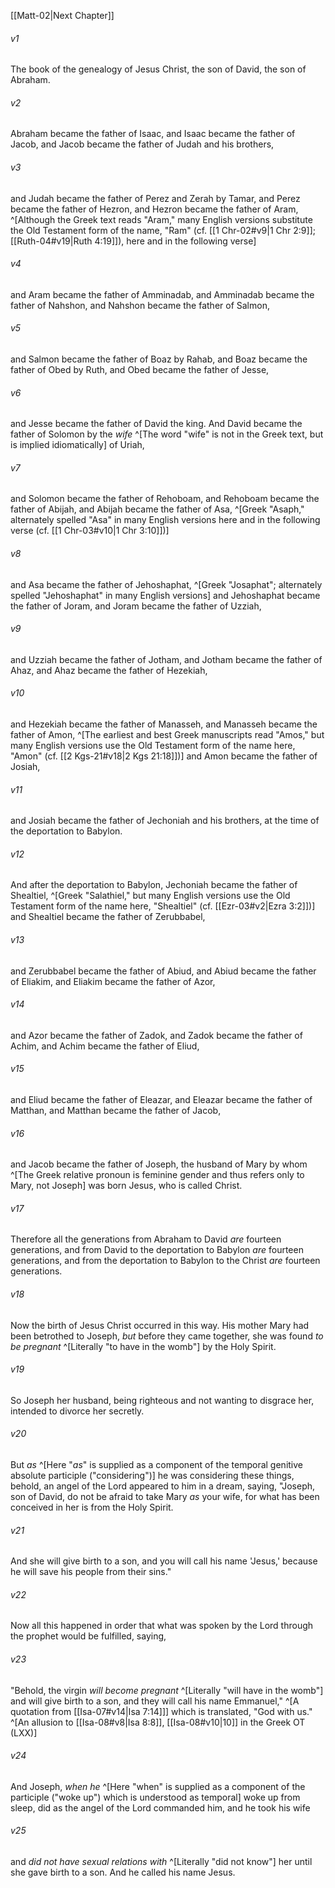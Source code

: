 ﻿---
aliases:
  - Matthew 1
---

[[Matt-02|Next Chapter]]

###### v1
The book of the genealogy of Jesus Christ, the son of David, the son of Abraham.

###### v2
Abraham became the father of Isaac, and Isaac became the father of Jacob, and Jacob became the father of Judah and his brothers,

###### v3
and Judah became the father of Perez and Zerah by Tamar, and Perez became the father of Hezron, and Hezron became the father of Aram, ^[Although the Greek text reads "Aram," many English versions substitute the Old Testament form of the name, "Ram" (cf. [[1 Chr-02#v9|1 Chr 2:9]]; [[Ruth-04#v19|Ruth 4:19]]), here and in the following verse]

###### v4
and Aram became the father of Amminadab, and Amminadab became the father of Nahshon, and Nahshon became the father of Salmon,

###### v5
and Salmon became the father of Boaz by Rahab, and Boaz became the father of Obed by Ruth, and Obed became the father of Jesse,

###### v6
and Jesse became the father of David the king.
And David became the father of Solomon by the _wife_ ^[The word "wife" is not in the Greek text, but is implied idiomatically] of Uriah,

###### v7
and Solomon became the father of Rehoboam, and Rehoboam became the father of Abijah, and Abijah became the father of Asa, ^[Greek "Asaph," alternately spelled "Asa" in many English versions here and in the following verse (cf. [[1 Chr-03#v10|1 Chr 3:10]])]

###### v8
and Asa became the father of Jehoshaphat, ^[Greek "Josaphat"; alternately spelled "Jehoshaphat" in many English versions] and Jehoshaphat became the father of Joram, and Joram became the father of Uzziah,

###### v9
and Uzziah became the father of Jotham, and Jotham became the father of Ahaz, and Ahaz became the father of Hezekiah,

###### v10
and Hezekiah became the father of Manasseh, and Manasseh became the father of Amon, ^[The earliest and best Greek manuscripts read "Amos," but many English versions use the Old Testament form of the name here, "Amon" (cf. [[2 Kgs-21#v18|2 Kgs 21:18]])] and Amon became the father of Josiah,

###### v11
and Josiah became the father of Jechoniah and his brothers, at the time of the deportation to Babylon.

###### v12
And after the deportation to Babylon, Jechoniah became the father of Shealtiel, ^[Greek "Salathiel," but many English versions use the Old Testament form of the name here, "Shealtiel" (cf. [[Ezr-03#v2|Ezra 3:2]])] and Shealtiel became the father of Zerubbabel,

###### v13
and Zerubbabel became the father of Abiud, and Abiud became the father of Eliakim, and Eliakim became the father of Azor,

###### v14
and Azor became the father of Zadok, and Zadok became the father of Achim, and Achim became the father of Eliud,

###### v15
and Eliud became the father of Eleazar, and Eleazar became the father of Matthan, and Matthan became the father of Jacob,

###### v16
and Jacob became the father of Joseph, the husband of Mary by whom ^[The Greek relative pronoun is feminine gender and thus refers only to Mary, not Joseph] was born Jesus, who is called Christ.

###### v17
Therefore all the generations from Abraham to David _are_ fourteen generations, and from David to the deportation to Babylon _are_ fourteen generations, and from the deportation to Babylon to the Christ _are_ fourteen generations.

###### v18
Now the birth of Jesus Christ occurred in this way. His mother Mary had been betrothed to Joseph, _but_ before they came together, she was found _to be pregnant_ ^[Literally "to have in the womb"] by the Holy Spirit.

###### v19
So Joseph her husband, being righteous and not wanting to disgrace her, intended to divorce her secretly.

###### v20
But _as_ ^[Here "_as_" is supplied as a component of the temporal genitive absolute participle ("considering")] he was considering these things, behold, an angel of the Lord appeared to him in a dream, saying, "Joseph, son of David, do not be afraid to take Mary _as_ your wife, for what has been conceived in her is from the Holy Spirit.

###### v21
And she will give birth to a son, and you will call his name 'Jesus,' because he will save his people from their sins."

###### v22
Now all this happened in order that what was spoken by the Lord through the prophet would be fulfilled, saying,

###### v23
"Behold, the virgin _will become pregnant_ ^[Literally "will have in the womb"] and will give birth to a son,
and they will call his name Emmanuel," ^[A quotation from [[Isa-07#v14|Isa 7:14]]]
which is translated, "God with us." ^[An allusion to [[Isa-08#v8|Isa 8:8]], [[Isa-08#v10|10]] in the Greek OT (LXX)]

###### v24
And Joseph, _when he_ ^[Here "when" is supplied as a component of the participle ("woke up") which is understood as temporal] woke up from sleep, did as the angel of the Lord commanded him, and he took his wife

###### v25
and _did not have sexual relations with_ ^[Literally "did not know"] her until she gave birth to a son. And he called his name Jesus.